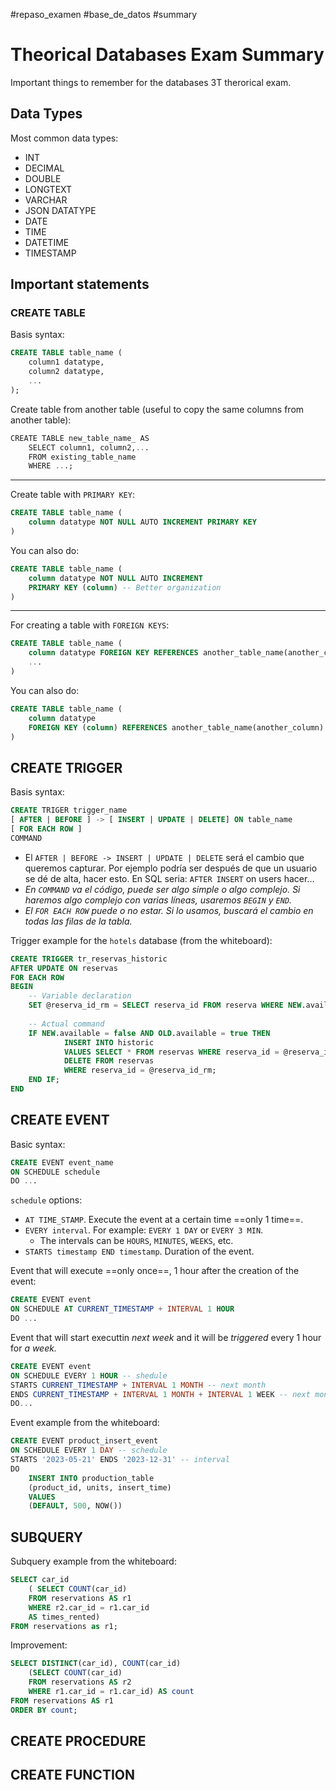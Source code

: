 #repaso_examen #base_de_datos #summary

# Theorical Databases Exam Summary

Important things to remember for the databases 3T therorical exam.

## Data Types

Most common data types:

- INT
- DECIMAL
- DOUBLE
- LONGTEXT
- VARCHAR
- JSON DATATYPE
- DATE
- TIME
- DATETIME
- TIMESTAMP

## Important statements

### CREATE TABLE

Basis syntax:

````sql
CREATE TABLE table_name (
	column1 datatype,
	column2 datatype,
	...
);
````

Create table from another table (useful to copy the same columns from another table):

````sql
CREATE TABLE new_table_name_ AS  
    SELECT column1, column2,...  
    FROM existing_table_name  
    WHERE ...;
````

---

Create table with `PRIMARY KEY`:

````sql
CREATE TABLE table_name (
	column datatype NOT NULL AUTO INCREMENT PRIMARY KEY
)
````

You can also do:

````sql
CREATE TABLE table_name (
	column datatype NOT NULL AUTO INCREMENT
	PRIMARY KEY (column) -- Better organization
)
````

---

For creating a table with `FOREIGN KEYS`:

````sql
CREATE TABLE table_name (
	column datatype FOREIGN KEY REFERENCES another_table_name(another_column)
	...
)
````

You can also do:

````sql
CREATE TABLE table_name (
	column datatype
	FOREIGN KEY (column) REFERENCES another_table_name(another_column)
)
````

## CREATE TRIGGER

Basis syntax:

````sql
CREATE TRIGER trigger_name
[ AFTER | BEFORE ] -> [ INSERT | UPDATE | DELETE] ON table_name
[ FOR EACH ROW ]
COMMAND
````

- El `AFTER | BEFORE -> INSERT | UPDATE | DELETE` será el cambio que queremos capturar. Por ejemplo podría ser después de que un usuario se dé de alta, hacer esto. En SQL seria: `AFTER INSERT` on users hacer...
- *En `COMMAND` va el código, puede ser algo simple o algo complejo. Si haremos algo complejo con varias líneas, usaremos `BEGIN` y `END`.*
- *El `FOR EACH ROW` puede o no estar. Si lo usamos, buscará  el cambio en todas las filas de la tabla.*

Trigger example for the `hotels` database (from the whiteboard):

````sql
CREATE TRIGGER tr_reservas_historic
AFTER UPDATE ON reservas 
FOR EACH ROW 
BEGIN
	-- Variable declaration
	SET @reserva_id_rm = SELECT reserva_id FROM reserva WHERE NEW.available = false AND OLD.available = false;
	
	-- Actual command
	IF NEW.available = false AND OLD.available = true THEN
			INSERT INTO historic
			VALUES SELECT * FROM reservas WHERE reserva_id = @reserva_id_rm;
			DELETE FROM reservas
			WHERE reserva_id = @reserva_id_rm;
	END IF;
END
````

## CREATE EVENT

Basic syntax:

````sql
CREATE EVENT event_name
ON SCHEDULE schedule
DO ...
````

`schedule` options:

- `AT TIME_STAMP`. Execute the event at a certain time ==only 1 time==.
- `EVERY interval`. For example: `EVERY 1 DAY` or `EVERY 3 MIN`.
	- The intervals can be `HOURS`, `MINUTES`, `WEEKS`, etc.
- `STARTS timestamp END timestamp`. Duration of the event.

Event that will execute ==only once==, 1 hour after the creation of the event:

````sql
CREATE EVENT event
ON SCHEDULE AT CURRENT_TIMESTAMP + INTERVAL 1 HOUR
DO ...
````

Event that will start executtin *next week* and it will be *triggered* every 1 hour for *a week.*

````sql
CREATE EVENT event
ON SCHEDULE EVERY 1 HOUR -- shedule
STARTS CURRENT_TIMESTAMP + INTERVAL 1 MONTH -- next month
ENDS CURRENT_TIMESTAMP + INTERVAL 1 MONTH + INTERVAL 1 WEEK -- next month, 1 week later
DO...
````

Event example from the whiteboard:

````sql
CREATE EVENT product_insert_event
ON SCHEDULE EVERY 1 DAY -- schedule
STARTS '2023-05-21' ENDS '2023-12-31' -- interval
DO
	INSERT INTO production_table
	(product_id, units, insert_time)
	VALUES
	(DEFAULT, 500, NOW())
````

## SUBQUERY

Subquery example from the whiteboard:

````sql
SELECT car_id
	( SELECT COUNT(car_id)
	FROM reservations AS r1
	WHERE r2.car_id = r1.car_id
	AS times_rented)
FROM reservations as r1;
````

Improvement:

````sql
SELECT DISTINCT(car_id), COUNT(car_id)
	(SELECT COUNT(car_id)
	FROM reservations AS r2
	WHERE r1.car_id = r1.car_id) AS count
FROM reservations AS r1
ORDER BY count;
````

## CREATE PROCEDURE

## CREATE FUNCTION


